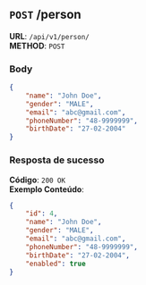## `POST` /person
**URL**: `/api/v1/person/` \
**METHOD**: `POST`

### Body

```json
{
    "name": "John Doe",
    "gender": "MALE",
    "email": "abc@gmail.com",
    "phoneNumber": "48-9999999",
    "birthDate": "27-02-2004"
}
```

### Resposta de sucesso
**Código**: `200 OK` \
**Exemplo Conteúdo**:
```json
{
    "id": 4,
    "name": "John Doe",
    "gender": "MALE",
    "email": "abc@gmail.com",
    "phoneNumber": "48-9999999",
    "birthDate": "27-02-2004",
    "enabled": true
}
```